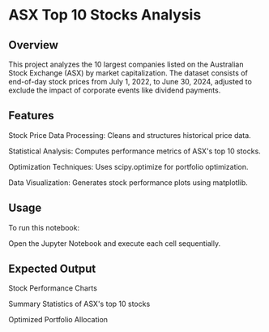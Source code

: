 # ASX Top 10 Stocks Analysis

## Overview

This project analyzes the 10 largest companies listed on the Australian Stock Exchange (ASX) by market capitalization. The dataset consists of end-of-day stock prices from July 1, 2022, to June 30, 2024, adjusted to exclude the impact of corporate events like dividend payments.

## Features

Stock Price Data Processing: Cleans and structures historical price data.

Statistical Analysis: Computes performance metrics of ASX's top 10 stocks.

Optimization Techniques: Uses scipy.optimize for portfolio optimization.

Data Visualization: Generates stock performance plots using matplotlib.

## Usage

To run this notebook:

Open the Jupyter Notebook and execute each cell sequentially.

## Expected Output

Stock Performance Charts

Summary Statistics of ASX's top 10 stocks

Optimized Portfolio Allocation

